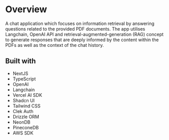 # Overview

A chat application which focuses on information retrieval by answering questions related to the provided PDF documents. The app utilises Langchain, OpenAI API and retrieval-augmented-generation (RAG) concept to generate responses that are deeply informed by the content within the PDFs as well as the context of the chat history.

## Built with

- NextJS
- TypeScript
- OpenAI
- Langchain
- Vercel AI SDK
- Shadcn UI
- Tailwind CSS
- Clek Auth
- Drizzle ORM
- NeonDB
- PineconeDB
- AWS SDK
